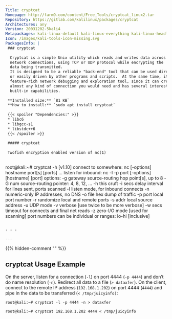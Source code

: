 ```yaml
---
Title: cryptcat
Homepage: http://farm9.com/content/Free_Tools/cryptcat_linux2.tar
Repository: https://gitlab.com/kalilinux/packages/cryptcat
Architectures: any
Version: 20031202-5kali4
Metapackages: kali-linux-default kali-linux-everything kali-linux-headless kali-linux-large 
Icon: /images/kali-tools-icon-missing.svg
PackagesInfo: |
 ### cryptcat
 
  Cryptcat is a simple Unix utility which reads and writes data across
  network connections, using TCP or UDP protocol while encrypting the
  data being transmitted.
  It is designed to be a reliable "back-end" tool that can be used directly
  or easily driven by other programs and scripts.  At the same time, it is a
  feature-rich network debugging and exploration tool, since it can create
  almost any kind of connection you would need and has several interesting
  built-in capabilities.
 
 **Installed size:** `81 KB`  
 **How to install:** `sudo apt install cryptcat`  
 
 {{< spoiler "Dependencies:" >}}
 * libc6 
 * libgcc-s1 
 * libstdc++6 
 {{< /spoiler >}}
 
 ##### cryptcat
 
 Twofish encryption enabled version of nc(1)
 
 ```
 root@kali:~# cryptcat -h
 [v1.10]
 connect to somewhere:	nc [-options] hostname port[s] [ports] ... 
 listen for inbound:	nc -l -p port [-options] [hostname] [port]
 options:
 	-g gateway		source-routing hop point[s], up to 8
 	-G num			source-routing pointer: 4, 8, 12, ...
 	-h			this cruft
 	-i secs			delay interval for lines sent, ports scanned
 	-l			listen mode, for inbound connects
 	-n			numeric-only IP addresses, no DNS
 	-o file			hex dump of traffic
 	-p port			local port number
 	-r			randomize local and remote ports
 	-s addr			local source address
 	-u			UDP mode
 	-v			verbose [use twice to be more verbose]
 	-w secs			timeout for connects and final net reads
 	-z			zero-I/O mode [used for scanning]
 port numbers can be individual or ranges: lo-hi [inclusive]
 ```
 
 - - -
 
---
```

{{% hidden-comment "<!--Do not edit anything above this line-->" %}}

## cryptcat Usage Example

On the server, listen for a connection (`-l`) on port 4444 (`-p 4444`) and don’t do name resolution (`-n`). Redirect all data to a file (`> dataxfer`). On the client, connect to the remote IP address (`192.168.1.202`) on port 4444 (`4444`) and pipe in the data to be transferred (`< /tmp/juicyinfo)`:

```
root@kali:~# cryptcat -l -p 4444 -n > dataxfer

root@kali:~# cryptcat 192.168.1.202 4444 < /tmp/juicyinfo
```
